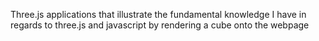 Three.js applications that illustrate the fundamental knowledge I have in regards to three.js and javascript by rendering a cube onto the webpage
